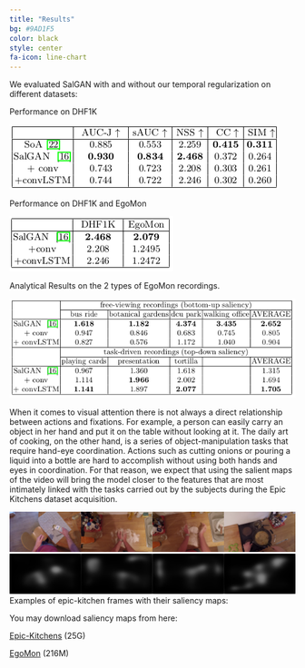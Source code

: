 ```yaml
---
title: "Results"
bg: #9AD1F5
color: black
style: center
fa-icon: line-chart
---
```


We evaluated SalGAN with and without our temporal regularization on different datasets:

Performance on DHF1K
<div style="display:table-cell; vertical-align:middle; text-align:center">
  <img src="./assets/DHF1K_results.png">
</div>

Performance on DHF1K and EgoMon
<div style="display:table-cell; vertical-align:middle; text-align:center">
  <img src="./assets/NSS_results.png">
</div>

Analytical Results on the 2 types of EgoMon recordings.
<div style="display:table-cell; vertical-align:middle; text-align:center">
  <img src="./assets/EgoMon_results.png">
</div>



When it comes to visual attention there is not always a direct relationship between actions and fixations. For example, a person can easily carry an object in her hand and put it on the table without looking at it. The daily art of cooking, on the other hand, is a series of object-manipulation tasks that require hand-eye coordination. Actions such as cutting onions or pouring a liquid into a bottle are hard to accomplish without using both hands and eyes in coordination. For that reason, we expect that using the salient maps of the video will bring the model closer to the features that are most intimately linked with the tasks carried out by the subjects during the Epic Kitchens dataset acquisition.


<div style="display:table-cell; vertical-align:middle; text-align:center">
  <img src="./assets/examples/p01_07_0000006811.jpg">
  <img src="./assets/examples/smap0000006811.jpg">
</div>

<div style="display:table-cell; vertical-align:middle; text-align:center">
  <img src="./assets/examples/p01_09_0000024901.jpg">
  <img src="./assets/examples/smap0000024901.jpg">
</div>

<div style="display:table-cell; vertical-align:middle; text-align:center">
  <img src="./assets/examples/p01_09_0000030331.jpg">
  <img src="./assets/examples/smap0000030331.jpg">
</div>

<div style="display:table-cell; vertical-align:middle; text-align:center">
  <img src="./assets/examples/p01_18_0000194611.jpg">
  <img src="./assets/examples/smap0000194611.jpg">
</div>
<div style="margin-bottom:5px"> Examples of epic-kitchen frames with their saliency maps: </div>



You may download saliency maps from here:

[Epic-Kitchens](https://imatge.upc.edu/web/sites/default/files/projects/saliency/public/epic-kitchens/saliency_maps.tar.gz) (25G)

[EgoMon](https://imatge.upc.edu/web/sites/default/files/projects/saliency/public/2016-egomon/egomon_saliency_maps.tar.gz) (216M)



